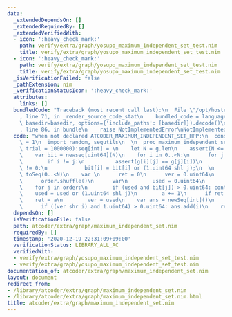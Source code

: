 ```yaml
---
data:
  _extendedDependsOn: []
  _extendedRequiredBy: []
  _extendedVerifiedWith:
  - icon: ':heavy_check_mark:'
    path: verify/extra/graph/yosupo_maximum_independent_set_test.nim
    title: verify/extra/graph/yosupo_maximum_independent_set_test.nim
  - icon: ':heavy_check_mark:'
    path: verify/extra/graph/yosupo_maximum_independent_set_test.nim
    title: verify/extra/graph/yosupo_maximum_independent_set_test.nim
  _isVerificationFailed: false
  _pathExtension: nim
  _verificationStatusIcon: ':heavy_check_mark:'
  attributes:
    links: []
  bundledCode: "Traceback (most recent call last):\n  File \"/opt/hostedtoolcache/Python/3.10.8/x64/lib/python3.10/site-packages/onlinejudge_verify/documentation/build.py\"\
    , line 71, in _render_source_code_stat\n    bundled_code = language.bundle(stat.path,\
    \ basedir=basedir, options={'include_paths': [basedir]}).decode()\n  File \"/opt/hostedtoolcache/Python/3.10.8/x64/lib/python3.10/site-packages/onlinejudge_verify/languages/nim.py\"\
    , line 86, in bundle\n    raise NotImplementedError\nNotImplementedError\n"
  code: "when not declared ATCODER_MAXIMUM_INDEPENDENT_SET_HPP:\n  const ATCODER_MAXIMUM_INDEPENDENT_SET_HPP*\
    \ = 1\n  import random, sequtils\n  \n  proc maximum_independent_set*[T](g:seq[seq[T]],\
    \ trial = 1000000):seq[int] = \n    let N = g.len\n    assert(N <= 64);\n  \n\
    \    var bit = newseq[uint64](N)\n    for i in 0..<N:\n      for j in 0..<N:\n\
    \        if i != j:\n          assert(g[i][j] == g[j][i])\n          if g[i][j]\
    \ != 0:\n            bit[i] = bit[i] or (1.uint64 shl j);\n  \n    var order =\
    \ toSeq(0..<N)\n    var \n      ret = 0\n      ver = 0.uint64\n    for i in 0..<trial:\n\
    \      order.shuffle()\n      var\n        used = 0.uint64\n        a = 0\n  \
    \    for j in order:\n        if (used and bit[j]) > 0.uint64: continue\n    \
    \    used = used or (1.uint64 shl j)\n        a += 1\n      if ret < a:\n    \
    \    ret = a\n        ver = used\n    var ans = newSeq[int]()\n    for i in 0..<N:\n\
    \      if ((ver shr i) and 1.uint64) > 0.uint64: ans.add(i)\n    return ans\n\n"
  dependsOn: []
  isVerificationFile: false
  path: atcoder/extra/graph/maximum_independent_set.nim
  requiredBy: []
  timestamp: '2020-12-19 22:31:09+09:00'
  verificationStatus: LIBRARY_ALL_AC
  verifiedWith:
  - verify/extra/graph/yosupo_maximum_independent_set_test.nim
  - verify/extra/graph/yosupo_maximum_independent_set_test.nim
documentation_of: atcoder/extra/graph/maximum_independent_set.nim
layout: document
redirect_from:
- /library/atcoder/extra/graph/maximum_independent_set.nim
- /library/atcoder/extra/graph/maximum_independent_set.nim.html
title: atcoder/extra/graph/maximum_independent_set.nim
---
```

